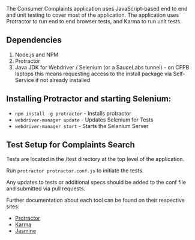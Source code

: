 The Consumer Complaints application uses JavaScript-based end to end and unit testing to cover most of the application.  The application uses Protractor to run end to end browser tests, and Karma to run unit tests.

## Dependencies
1. Node.js and NPM
2. Protractor
3. Java JDK for Webdriver / Selenium (or a SauceLabs tunnel) - on CFPB laptops this means requesting access to the install package via Self-Service if not already installed

## Installing Protractor and starting Selenium:
* `npm install -g protractor` - Installs protractor
* `webdriver-manager update` - Updates Selenium for Tests
* `webdriver-manager start` - Starts the Selenium Server

## Test Setup for Complaints Search
Tests are located in the /test directory at the top level of the application.

Run `protractor protractor.conf.js` to initiate the tests.

Any updates to tests or additional specs should be added to the conf file and submitted via pull requests.

Further documentation about each tool can be found on their respective sites:
* [Protractor](https://angular.github.io/protractor/#/)
* [Karma](http://karma-runner.github.io/0.13/index.html)
* [Jasmine](http://jasmine.github.io/2.3/introduction.html)